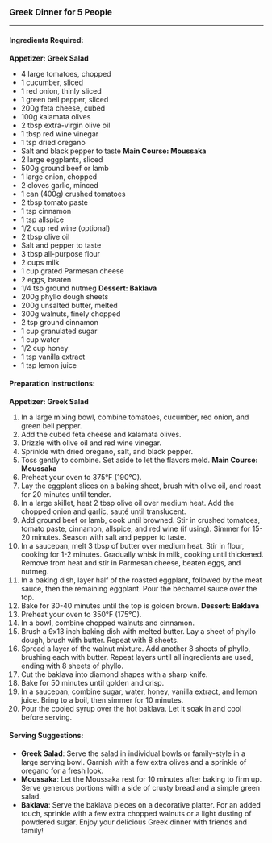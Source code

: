 ### Greek Dinner for 5 People

---

#### Ingredients Required:

**Appetizer: Greek Salad**

- 4 large tomatoes, chopped
- 1 cucumber, sliced
- 1 red onion, thinly sliced
- 1 green bell pepper, sliced
- 200g feta cheese, cubed
- 100g kalamata olives
- 2 tbsp extra-virgin olive oil
- 1 tbsp red wine vinegar
- 1 tsp dried oregano
- Salt and black pepper to taste
  **Main Course: Moussaka**
- 2 large eggplants, sliced
- 500g ground beef or lamb
- 1 large onion, chopped
- 2 cloves garlic, minced
- 1 can (400g) crushed tomatoes
- 2 tbsp tomato paste
- 1 tsp cinnamon
- 1 tsp allspice
- 1/2 cup red wine (optional)
- 2 tbsp olive oil
- Salt and pepper to taste
- 3 tbsp all-purpose flour
- 2 cups milk
- 1 cup grated Parmesan cheese
- 2 eggs, beaten
- 1/4 tsp ground nutmeg
  **Dessert: Baklava**
- 200g phyllo dough sheets
- 200g unsalted butter, melted
- 300g walnuts, finely chopped
- 2 tsp ground cinnamon
- 1 cup granulated sugar
- 1 cup water
- 1/2 cup honey
- 1 tsp vanilla extract
- 1 tsp lemon juice

#### Preparation Instructions:

**Appetizer: Greek Salad**

1. In a large mixing bowl, combine tomatoes, cucumber, red onion, and green bell pepper.
2. Add the cubed feta cheese and kalamata olives.
3. Drizzle with olive oil and red wine vinegar.
4. Sprinkle with dried oregano, salt, and black pepper.
5. Toss gently to combine. Set aside to let the flavors meld.
   **Main Course: Moussaka**
6. Preheat your oven to 375°F (190°C).
7. Lay the eggplant slices on a baking sheet, brush with olive oil, and roast for 20 minutes until tender.
8. In a large skillet, heat 2 tbsp olive oil over medium heat. Add the chopped onion and garlic, sauté until translucent.
9. Add ground beef or lamb, cook until browned. Stir in crushed tomatoes, tomato paste, cinnamon, allspice, and red wine (if using). Simmer for 15-20 minutes. Season with salt and pepper to taste.
10. In a saucepan, melt 3 tbsp of butter over medium heat. Stir in flour, cooking for 1-2 minutes. Gradually whisk in milk, cooking until thickened. Remove from heat and stir in Parmesan cheese, beaten eggs, and nutmeg.
11. In a baking dish, layer half of the roasted eggplant, followed by the meat sauce, then the remaining eggplant. Pour the béchamel sauce over the top.
12. Bake for 30-40 minutes until the top is golden brown.
    **Dessert: Baklava**
13. Preheat your oven to 350°F (175°C).
14. In a bowl, combine chopped walnuts and cinnamon.
15. Brush a 9x13 inch baking dish with melted butter. Lay a sheet of phyllo dough, brush with butter. Repeat with 8 sheets.
16. Spread a layer of the walnut mixture. Add another 8 sheets of phyllo, brushing each with butter. Repeat layers until all ingredients are used, ending with 8 sheets of phyllo.
17. Cut the baklava into diamond shapes with a sharp knife.
18. Bake for 50 minutes until golden and crisp.
19. In a saucepan, combine sugar, water, honey, vanilla extract, and lemon juice. Bring to a boil, then simmer for 10 minutes.
20. Pour the cooled syrup over the hot baklava. Let it soak in and cool before serving.

#### Serving Suggestions:

- **Greek Salad**: Serve the salad in individual bowls or family-style in a large serving bowl. Garnish with a few extra olives and a sprinkle of oregano for a fresh look.
- **Moussaka**: Let the Moussaka rest for 10 minutes after baking to firm up. Serve generous portions with a side of crusty bread and a simple green salad.
- **Baklava**: Serve the baklava pieces on a decorative platter. For an added touch, sprinkle with a few extra chopped walnuts or a light dusting of powdered sugar.
  Enjoy your delicious Greek dinner with friends and family!
